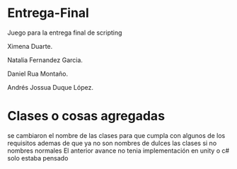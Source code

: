 # Entrega-Final
 Juego para la entrega final de scripting
 
 
Ximena Duarte.

Natalia Fernandez Garcia.

Daniel Rua Montaño.

Andrés Jossua Duque López.

# Clases o cosas agregadas

se cambiaron el nombre de las clases para que cumpla con algunos de los requisitos
ademas de que ya no son nombres de dulces las clases si no nombres normales
El anterior avance no tenia implementación en unity o c# solo estaba pensado

